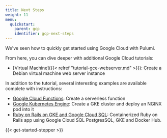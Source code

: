 ```yaml
---
title: Next Steps
weight: 11
menu:
  quickstart:
    parent: gcp
    identifier: gcp-next-steps
---
```


We've seen how to quickly get started using Google Cloud with Pulumi.

From here, you can dive deeper with additional Google Cloud tutorials:

* [Virtual Machine]({{< relref "tutorial-gce-webserver.md" >}}): Create a Debian virtual machine web server instance

In addition to the tutorial, several interesting examples are available complete with instructions:

* [Google Cloud Functions](https://github.com/pulumi/examples/tree/master/gcp-ts-functions): Create a serverless function
* [Google Kubernetes Engine](https://github.com/pulumi/examples/tree/master/gcp-ts-gke): Create a GKE cluster and deploy an NGINX pod into it
* [Ruby on Rails on GKE and Google Cloud SQL](https://github.com/pulumi/examples/tree/master/gcp-ts-k8s-ruby-on-rails-postgresql): Containerized Ruby on Rails app using Google Cloud SQL PostgresSQL, GKE and Docker Hub.

{{< get-started-stepper >}}
